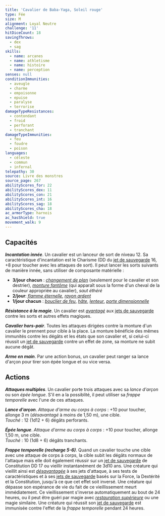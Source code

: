 ```yaml
---
title: 'Cavalier de Baba-Yaga, Soleil rouge'
type: Fée
size: M
alignment: Loyal Neutre
challenge: '11'
hitDiceCount: 18
savingThrows:
  - dex
  - sag
skills:
  - name: arcanes
  - name: athletisme
  - name: histoire
  - name: perception
senses: null
conditionImmunities:
  - aveugle
  - charme
  - empoisonne
  - epuise
  - paralyse
  - terrorise
damageTypeResistances:
  - contondant
  - froid
  - perforant
  - tranchant
damageTypeImmunities:
  - feu
  - foudre
  - poison
languages:
  - céleste
  - commun
  - infernal
telepathy: 30
source: Livre des monstres
source_page: 267
abilityScores_for: 22
abilityScores_dex: 11
abilityScores_con: 21
abilityScores_int: 16
abilityScores_sag: 18
abilityScores_cha: 18
ac_armorType: harnois
ac_hasShield: true
movement_walk: 9
---
```

## Capacités
_**Incantation innée**_. Un cavalier est un lanceur de sort de niveau 12. Sa caractéristique d'incantation est le Charisme (DD du [jet de sauvegarde](/utiliser-les-caracteristiques/#jets-de-sauvegarde) 16, +8 pour toucher avec les attaques de sort). Il peut lancer les sorts suivants de manière innée, sans utiliser de composante matérielle :
* **3/jour chacun** : [_changement de plan_](/grimoire/changement-de-plan/) (seulement pour le cavalier et son destrier), [_monture fantôme_](/grimoire/monture-fantome/) (qui apparaît sous la forme d'un cheval de la couleur appropriée au cavalier), _saut éthéré_
* **2/jour**: [_flamme éternelle_](/grimoire/flamme-eternelle/), [_rayon ardent_](/grimoire/rayon-ardent/)
* **1/jour chacun** : [_bouclier de feu_](/grimoire/bouclier-de-feu/), [_hâte_](/grimoire/hate/), [_lenteur_](/grimoire/lenteur/), [_porte dimensionnelle_](/grimoire/porte-dimensionnelle/)

_**Résistance à la magie**_. Un cavalier est [_avantagé_](/utiliser-les-caracteristiques/#avantage-et-desavantage) aux [jets de sauvegarde](/utiliser-les-caracteristiques/#jets-de-sauvegarde) contre les sorts et autres effets magiques.

_**Cavalier hors-pair**_. Toutes les attaques dirigées contre la monture d'un cavalier le prennent pour cible à la place. La monture bénéficie des mêmes immunités contre les dégâts et les états que son cavalier et, si celui-ci réussit un [jet de sauvegarde](/utiliser-les-caracteristiques/#jets-de-sauvegarde) contre un effet de zone, sa monture ne subit aucune dégât.

_**Arme en main**_. Par une action bonus, un cavalier peut ranger sa lance d'arçon pour tirer son épée longue et ou vice versa.

## Actions
_**Attaques multiples**_. Un cavalier porte trois attaques avec sa _lance d'arçon_ ou son _épée longue_. S'il en a la possiblité, il peut utiliser sa _frappe temporelle_ avec l'une de ces attaques.

_**Lance d'arçon**_. _Attaque d'arme au corps à corps_ : +10 pour toucher, allonge 3 m (_désavantagé_ à moins de 1,50 m), une cible.  
_Touché_ : 12 (1d12 + 6) dégâts perforants.

_**Épée longue**_. _Attaque d'arme au corps à corps_ : +10 pour toucher, allonge 1,50 m, une cible.  
_Touché_ : 10 (1d8 + 6) dégâts tranchants.

_**Frappe temporelle (recharge 5-6)**_. Quand un cavalier touche une cible avec une attaque de corps à corps, la cible subit les dégâts normaux de l'attaque mais elle doit également réussir sur un [jet de sauvegarde](/utiliser-les-caracteristiques/#jets-de-sauvegarde) de Constitution DD 17 ou vieillir instantanément de 3d10 ans. Une créature qui vieillit ainsi est [_désavantagée_](/utiliser-les-caracteristiques/#avantage-et-desavantage) à ses jets d'attaque, à ses tests de caractéristiques et à ses [jets de sauvegarde](/utiliser-les-caracteristiques/#jets-de-sauvegarde) basés sur la Force, la Dextérité et la Constitution, jusqu'à ce que cet effet soit inversé. Une créature qui dépasse son espérance de vie du fait de ce vieillissement meurt immédiatement. Ce vieillissement s'inverse automatiquement au bout de 24 heures, ou il peut être guéri par magie avec [_restauration supérieure_](/grimoire/restauration-superieure/) ou une magie similaire. Une créature qui réussit son [jet de sauvegarde](/utiliser-les-caracteristiques/#jets-de-sauvegarde) est immunisée contre l'effet de la _frappe temporelle_ pendant 24 heures.
